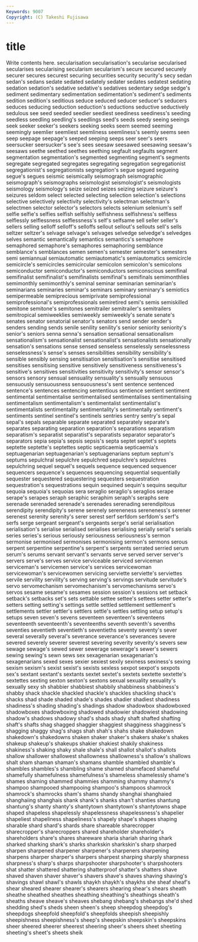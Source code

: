 ```yaml
---
Keywords: 9007 
Copyright: (C) Takeshi Fujisawa
---
```


# title

Write contents here.
secularisation secularisation's secularise secularised secularises secularising
secularism secularism's secure secured securely securer secures securest securing securities
security security's secy sedan sedan's sedans sedate sedated sedately sedater
sedates sedatest sedating sedation sedation's sedative sedative's sedatives sedentary sedge
sedge's sediment sedimentary sedimentation sedimentation's sediment's sediments sedition sedition's seditious
seduce seduced seducer seducer's seducers seduces seducing seduction seduction's seductions
seductive seductively sedulous see seed seeded seedier seediest seediness seediness's
seeding seedless seedling seedling's seedlings seed's seeds seedy seeing seeings
seek seeker seeker's seekers seeking seeks seem seemed seeming seemingly
seemlier seemliest seemliness seemliness's seemly seems seen seep seepage seepage's
seeped seeping seeps seer seer's seers seersucker seersucker's see's sees
seesaw seesawed seesawing seesaw's seesaws seethe seethed seethes seething segfault
segfaults segment segmentation segmentation's segmented segmenting segment's segments segregate segregated
segregates segregating segregation segregationist segregationist's segregationists segregation's segue segued segueing
segue's segues seismic seismically seismograph seismographic seismograph's seismographs seismologist seismologist's
seismologists seismology seismology's seize seized seizes seizing seizure seizure's seizures
seldom select selected selecting selection selection's selections selective selectively selectivity
selectivity's selectman selectman's selectmen selector selector's selectors selects selenium selenium's
self selfie selfie's selfies selfish selfishly selfishness selfishness's selfless selflessly
selflessness selflessness's self's selfsame sell seller seller's sellers selling selloff
selloff's selloffs sellout sellout's sellouts sell's sells seltzer seltzer's selvage
selvage's selvages selvedge selvedge's selvedges selves semantic semantically semantics semantics's
semaphore semaphored semaphore's semaphores semaphoring semblance semblance's semblances semen semen's
semester semester's semesters semi semiannual semiautomatic semiautomatic's semiautomatics semicircle semicircle's
semicircles semicircular semicolon semicolon's semicolons semiconductor semiconductor's semiconductors semiconscious semifinal
semifinalist semifinalist's semifinalists semifinal's semifinals semimonthlies semimonthly semimonthly's seminal seminar
seminarian seminarian's seminarians seminaries seminar's seminars seminary seminary's semiotics semipermeable
semiprecious semiprivate semiprofessional semiprofessional's semiprofessionals semiretired semi's semis semiskilled semitone
semitone's semitones semitrailer semitrailer's semitrailers semitropical semiweeklies semiweekly semiweekly's senate
senate's senates senator senatorial senator's senators send sender sender's senders
sending sends senile senility senility's senior seniority seniority's senior's seniors
senna senna's sensation sensational sensationalism sensationalism's sensationalist sensationalist's sensationalists sensationally
sensation's sensations sense sensed senseless senselessly senselessness senselessness's sense's senses
sensibilities sensibility sensibility's sensible sensibly sensing sensitisation sensitisation's sensitise sensitised
sensitises sensitising sensitive sensitively sensitiveness sensitiveness's sensitive's sensitives sensitivities sensitivity
sensitivity's sensor sensor's sensors sensory sensual sensuality sensuality's sensually sensuous
sensuously sensuousness sensuousness's sent sentence sentenced sentence's sentences sentencing sententious
sentience sentient sentiment sentimental sentimentalise sentimentalised sentimentalises sentimentalising sentimentalism sentimentalism's
sentimentalist sentimentalist's sentimentalists sentimentality sentimentality's sentimentally sentiment's sentiments sentinel sentinel's
sentinels sentries sentry sentry's sepal sepal's sepals separable separate separated
separately separate's separates separating separation separation's separations separatism separatism's separatist
separatist's separatists separator separator's separators sepia sepia's sepsis sepsis's septa
septet septet's septets septette septette's septettes septic septicaemia septicaemia's septuagenarian
septuagenarian's septuagenarians septum septum's septums sepulchral sepulchre sepulchred sepulchre's sepulchres
sepulchring sequel sequel's sequels sequence sequenced sequencer sequencers sequence's sequences
sequencing sequential sequentially sequester sequestered sequestering sequesters sequestration sequestration's sequestrations
sequin sequined sequin's sequins sequitur sequoia sequoia's sequoias sera seraglio
seraglio's seraglios serape serape's serapes seraph seraphic seraphim seraph's seraphs
sere serenade serenaded serenade's serenades serenading serendipitous serendipity serendipity's serene
serenely sereneness sereneness's serener serenest serenity serenity's serer serest serf
serfdom serfdom's serf's serfs serge sergeant sergeant's sergeants serge's serial
serialisation serialisation's serialise serialised serialises serialising serially serial's serials series
series's serious seriously seriousness seriousness's sermon sermonise sermonised sermonises sermonising
sermon's sermons serous serpent serpentine serpentine's serpent's serpents serrated serried
serum serum's serums servant servant's servants serve served server server's
servers serve's serves service serviceable serviced serviceman serviceman's servicemen service's
services servicewoman servicewoman's servicewomen servicing serviette serviette's serviettes servile servility
servility's serving serving's servings servitude servitude's servo servomechanism servomechanism's servomechanisms
servo's servos sesame sesame's sesames session session's sessions set setback
setback's setbacks set's sets settable settee settee's settees setter setter's
setters setting setting's settings settle settled settlement settlement's settlements settler
settler's settlers settle's settles settling setup setup's setups seven seven's
sevens seventeen seventeen's seventeens seventeenth seventeenth's seventeenths seventh seventh's sevenths
seventies seventieth seventieth's seventieths seventy seventy's sever several severally several's
severance severance's severances severe severed severely severer severest severing severity
severity's severs sew sewage sewage's sewed sewer sewerage sewerage's sewer's
sewers sewing sewing's sewn sews sex sexagenarian sexagenarian's sexagenarians sexed
sexes sexier sexiest sexily sexiness sexiness's sexing sexism sexism's sexist
sexist's sexists sexless sexpot sexpot's sexpots sex's sextant sextant's sextants
sextet sextet's sextets sextette sextette's sextettes sexting sexton sexton's sextons
sexual sexuality sexuality's sexually sexy sh shabbier shabbiest shabbily shabbiness
shabbiness's shabby shack shackle shackled shackle's shackles shackling shack's shacks
shad shade shaded shade's shades shadier shadiest shadiness shadiness's shading
shading's shadings shadow shadowbox shadowboxed shadowboxes shadowboxing shadowed shadowier shadowiest
shadowing shadow's shadows shadowy shad's shads shady shaft shafted shafting
shaft's shafts shag shagged shaggier shaggiest shagginess shagginess's shagging shaggy
shag's shags shah shah's shahs shake shakedown shakedown's shakedowns shaken
shaker shaker's shakers shake's shakes shakeup shakeup's shakeups shakier shakiest
shakily shakiness shakiness's shaking shaky shale shale's shall shallot shallot's
shallots shallow shallower shallowest shallowness shallowness's shallow's shallows shalt sham
shaman shaman's shamans shamble shambled shamble's shambles shambles's shambling shame
shamed shamefaced shameful shamefully shamefulness shamefulness's shameless shamelessly shame's shames
shaming shammed shammies shamming shammy shammy's shampoo shampooed shampooing shampoo's
shampoos shamrock shamrock's shamrocks sham's shams shandy shanghai shanghaied shanghaiing
shanghais shank shank's shanks shan't shanties shantung shantung's shanty shanty's
shantytown shantytown's shantytowns shape shaped shapeless shapelessly shapelessness shapelessness's shapelier
shapeliest shapeliness shapeliness's shapely shape's shapes shaping sharable shard shard's
shards share shareable sharecropper sharecropper's sharecroppers shared shareholder shareholder's shareholders
share's shares shareware sharia shariah sharing shark sharked sharking shark's
sharks sharkskin sharkskin's sharp sharped sharpen sharpened sharpener sharpener's sharpeners
sharpening sharpens sharper sharper's sharpers sharpest sharping sharply sharpness sharpness's
sharp's sharps sharpshooter sharpshooter's sharpshooters shat shatter shattered shattering shatterproof
shatter's shatters shave shaved shaven shaver shaver's shavers shave's shaves
shaving shaving's shavings shawl shawl's shawls shaykh shaykh's shaykhs she
sheaf sheaf's shear sheared shearer shearer's shearers shearing shear's shears
sheath sheathe sheathed sheathes sheathing sheathing's sheathings sheath's sheaths sheave
sheave's sheaves shebang shebang's shebangs she'd shed shedding shed's sheds
sheen sheen's sheep sheepdog sheepdog's sheepdogs sheepfold sheepfold's sheepfolds sheepish
sheepishly sheepishness sheepishness's sheep's sheepskin sheepskin's sheepskins sheer sheered sheerer
sheerest sheering sheer's sheers sheet sheeting sheeting's sheet's sheets sheik
